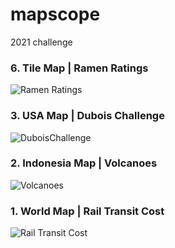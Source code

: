 # mapscope
2021 challenge


### 6. Tile Map | Ramen Ratings
![Ramen Ratings](https://github.com/inkyscope/mapscope/blob/main/2021/6_RamenRatings/RamenRatings.png)

### 3. USA Map | Dubois Challenge
![DuboisChallenge](https://github.com/inkyscope/mapscope/blob/main/2021/3_duboischallenge/relativepopulationofblacks.png)

### 2. Indonesia Map | Volcanoes
![Volcanoes](https://github.com/inkyscope/mapscope/blob/main/2021/2_volcanos/VolcanoeEruptions_Indonesia.png)

### 1. World Map | Rail Transit Cost
![Rail Transit Cost](https://github.com/inkyscope/mapscope/blob/main/2021/1_transitcost/Transitcost.png)

